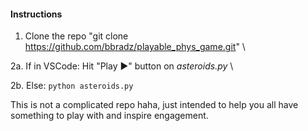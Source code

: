 #### Instructions

1. Clone the repo "git clone https://github.com/bbradz/playable_phys_game.git" \\

2a. If in VSCode: Hit "Play ▶️" button on _asteroids.py_ \\

2b. Else: ``python asteroids.py``

This is not a complicated repo haha, just intended to help you all have something to play with and inspire engagement.
